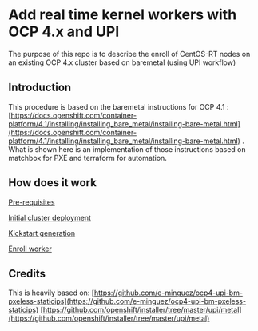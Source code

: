 # Add real time kernel workers with OCP 4.x and UPI

The purpose of this repo is to describe the enroll of CentOS-RT nodes on an existing OCP 4.x cluster based on baremetal (using UPI workflow)

## Introduction
This procedure is based on the baremetal instructions for OCP 4.1 : [https://docs.openshift.com/container-platform/4.1/installing/installing_bare_metal/installing-bare-metal.html](https://docs.openshift.com/container-platform/4.1/installing/installing_bare_metal/installing-bare-metal.html) . What is shown here is an implementation of those instructions based on matchbox for PXE and terraform for automation.

## How does it work
[Pre-requisites](https://github.com/redhat-nfvpe/upi-rt/tree/master/prerequisites)

[Initial cluster deployment](https://github.com/redhat-nfvpe/upi-rt/tree/master/terraform/cluster)

[Kickstart generation](https://github.com/redhat-nfvpe/upi-rt/tree/master/kickstart)

[Enroll worker](https://github.com/redhat-nfvpe/upi-rt/tree/master/terraform/workers)

## Credits
This is heavily based on:
[https://github.com/e-minguez/ocp4-upi-bm-pxeless-staticips](https://github.com/e-minguez/ocp4-upi-bm-pxeless-staticips)
[https://github.com/openshift/installer/tree/master/upi/metal](https://github.com/openshift/installer/tree/master/upi/metal)
